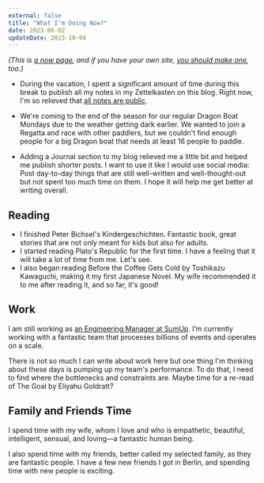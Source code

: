 ```yaml
---
external: false
title: "What I'm Doing Now?"
date: 2023-06-02
updateDate: 2023-10-04
---
```



_(This is [a now page](https://nownownow.com/about?ref=candost.blog), and if you have your own site, [you should make one](https://nownownow.com/about?ref=candost.blog), too.)_

- During the vacation, I spent a significant amount of time during this break to publish all my notes in my Zettelkasten on this blog. Right now, I'm so relieved that [all notes are public](/notes/).

- We're coming to the end of the season for our regular Dragon Boat Mondays due to the weather getting dark earlier. We wanted to join a Regatta and race with other paddlers, but we couldn't find enough people for a big Dragon boat that needs at least 16 people to paddle.

- Adding a Journal section to my blog relieved me a little bit and helped me publish shorter posts. I want to use it like I would use social media: Post day-to-day things that are still well-written and well-thought-out but not spent too much time on them. I hope it will help me get better at writing overall.

## Reading

- I finished Peter Bichsel's Kindergeschichten. Fantastic book, great stories that are not only meant for kids but also for adults.
- I started reading Plato's Republic for the first time. I have a feeling that it will take a lot of time from me. Let's see.
- I also began reading Before the Coffee Gets Cold by Toshikazu Kawaguchi, making it my first Japanese Novel. My wife recommended it to me after reading it, and so far, it's good!

## Work

I am still working as [an Engineering Manager at SumUp](/joining-sumup). I’m currently working with a fantastic team that processes billions of events and operates on a scale.

There is not so much I can write about work here but one thing I'm thinking about these days is pumping up my team's performance. To do that, I need to find where the bottlenecks and constraints are. Maybe time for a re-read of The Goal by Eliyahu Goldratt?

## Family and Friends Time

I spend time with my wife, whom I love and who is empathetic, beautiful, intelligent, sensual, and loving—a fantastic human being.

I also spend time with my friends, better called my selected family, as they are fantastic people. I have a few new friends I got in Berlin, and spending time with new people is exciting.

